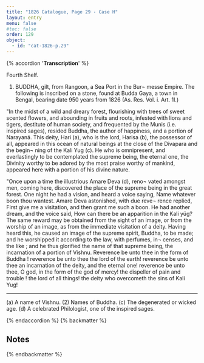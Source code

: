 ```yaml
---
title: "1826 Catalogue, Page 29 - Case H"
layout: entry
menu: false
#toc: false
order: 129
object:
  - id: "cat-1826-p.29"
---
```

{% accordion '**Transcription**' %}

Fourth Shelf.

1. BUDDHA, gilt, from Rangoon, a Sea Port in the Bur¬
messe Empire. The following is inscribed on a stone,
found at Budda Gaya, a town in Bengal, bearing
date 950 years from 1826 (As. Res. Vol. i. Art. 1I.)

"In the midst of a wild and dreary forest, flourishing with
trees of sweet scented flowers, and abounding in fruits and
roots, infested with lions and tigers, destitute of human
society, and frequented by the Munis (i.e. inspired sages),
resided Buddha, the author of happiness, and a portion
of Narayaná. This deity, Hari (a), who is the lord,
Harisa (b), the possessor of all, appeared in this ocean of
natural beings at the close of the Divapara and the begin¬
ning of the Kali Yug (c). He who is omnipresent, and
everlastingly to be contemplated the supreme being, the
eternal one, the Divinity worthy to be adored by the most
praise worthy of mankind, appeared here with a portion
of his divine nature.

"Once upon a time the illustrious Amare Deva (d), reno¬
vated amongst men, coming here, discovered the place of
the supreme being in the great forest. One night he had
a vision, and heard a voice saying, Name whatever boon
thou wantest. Amare Deva astonished, with due reve¬
rence replied, First give me a visitation, and then grant me
such a boon. He had another dream, and the voice said,
How can there be an apparition in the Kali yüg? The
same reward may be obtained from the sight of an image,
or from the worship of an image, as from the immediate
visitation of a deity. Having heard this, he caused an
image of the supreme spirit, Buddha, to be made; and he
worshipped it according to the law, with perfumes, in¬
censes, and the like ; and he thus glorified the name of
that supreme being, the incarnation of a portion of Vishnu.
Reverence be unto thee in the form of Buddha ! reverence
be unto thee the lord of the earth! reverence be unto
thee an incarnation of the deity, and the eternal one!
reverence be unto thee, O god, in the form of the god of
mercy! the dispeller of pain and trouble ! the lord of all
things! the deity who overcometh the sins of Kali Yug!

----

(a) A name of Vishnu. (2) Names of Buddha. (c) The degenerated or
wicked age. (d) A celebrated Philologist, one of the inspired sages.

{% endaccordion %}
{% backmatter %}

## Notes

{% endbackmatter %}
